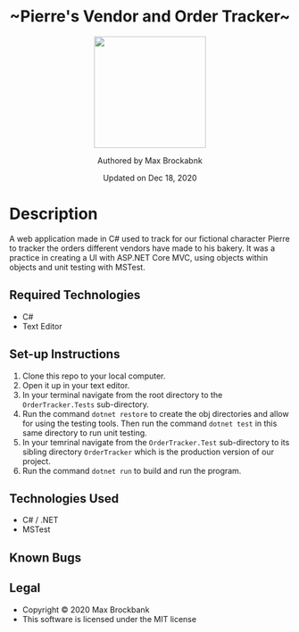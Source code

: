 <h1 align="center">~Pierre's Vendor and Order Tracker~</h1>
<div align="center">
<img src="https://github.com/MaxBrockbank.png" width="200px" height="auto" >
</div>
<p align="center">Authored by Max Brockabnk</p>
<p align="center">Updated on Dec 18, 2020</p>

# Description

A web application made in C# used to track for our fictional character Pierre to tracker the orders different vendors have made to his bakery. It was a practice in creating a UI with ASP.NET Core MVC, using objects within objects and unit testing with MSTest.

## Required Technologies
* C#
* Text Editor

## Set-up Instructions
1. Clone this repo to your local computer.
2. Open it up in your text editor.
3. In your terminal navigate from the root directory to the `OrderTracker.Tests` sub-directory.
4. Run the command `dotnet restore` to create the obj directories and allow for using the testing tools. Then run the command `dotnet test` in this same directory to run unit testing.
5. In your temrinal navigate from the `OrderTracker.Test` sub-directory to its sibling directory `OrderTracker` which is the production version of our project.
6. Run the command `dotnet run` to build and run the program.

## Technologies Used
* C# / .NET
* MSTest

## Known Bugs


## Legal
* Copyright © 2020 Max Brockbank
* This software is licensed under the MIT license